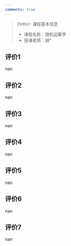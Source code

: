 ```yaml
---
comments: true
---
```


>[!info]+ 课程基本信息
>
> - 课程名称：随机运筹学
> - 授课老师：胡*

## 评价1

nan
## 评价2

nan
## 评价3

nan
## 评价4

nan
## 评价5

nan
## 评价6

nan
## 评价7

nan
